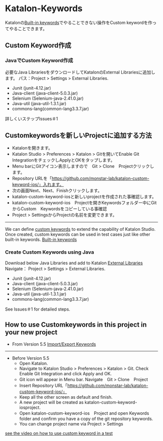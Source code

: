 # Katalon-Keywords

Katalonの[Built-in keywords](https://docs.katalon.com/display/KD/Mobile)でやることできない操作をCustom keywordを作ってやることできます。


## Custom Keyword作成


### JavaでCustom Keyword作成
必要なJava LibrariesをダウンロードしてKatalonのExternal Librariesに追加します。
 パス：Project > Settings > External Libraries.
  - Junit (junit-4.12.jar)
  - Java-client (java-client-5.0.3.jar)
  - Selenium (Selenium-java-2.41.0.jar)
  - Java-util (java-util-1.3.1.jar)
  - commons-lang(common-lang3.3.7.jar)

詳しくいステップIssues＃1


## Customkeywordsを新しいProjectに追加する方法
 - Katalonを開きます。
 - Katalon Studio > Preferences > Katalon > Gitを開いてEnable Git IntegrationをチェックしApplyとOKをタップします。
 - Menu barにGitアイコン表示しますので　Git > Clone　Projectクリックします。
 - Repository URLを「https://github.com/monstar-lab/katalon-custom-keyword-ios/」入れます。
 - 次の画面Next、Next、Finishクリックします。
 - katalon-custom-keyword-iosと新しいprojectを作成された事確認します。
 - katalon-custom-keyword-ios　Projectを開きKeywordsフォルダー中にGitからCustom　Keywordsをコピーしている事確認
 - Project > SettingsからProjectの名前を変更できます。

------

We can define [custom keywords](https://www.katalon.com/resources-center/tutorials/create-custom-keyword/) to extend the capability of Katalon Studio. Once created, custom keywords can be used in test cases just like other built-in keywords. [Built-in keywords](https://docs.katalon.com/display/KD/Mobile)



### Create Custom Keywords using Java
Download below Java Libraries and add to Katalon [External Libraries](https://docs.katalon.com/display/KD/External+Libraries)
Navigate： Project > Settings > External Libraries.
  - Junit (junit-4.12.jar)
  - Java-client (java-client-5.0.3.jar)
  - Selenium (Selenium-java-2.41.0.jar)
  - Java-util (java-util-1.3.1.jar)
  - commons-lang(common-lang3.3.7.jar)

See Issues＃1 for detailed steps.


## How to use Customkeywords in this project in your new project
- From Version 5.5 [Import/Export Keywords](https://docs.katalon.com/x/GAfR)
----------
 - Before Version 5.5
   - Open Katalon.
   - Navigate to Katalon Studio > Preferences > Katalon > Git. Check Enable Git Integration and click Apply and OK.
   - Git icon will appear in Menu bar. Navigate　Git > Clone　Project
   - Insert Repository URL「https://github.com/monstar-lab/katalon-custom-keyword-ios/」
   - Keep all the other screen as default and finish.
   - A new project will be created as katalon-custom-keyword-iosproject.
   - Open katalon-custom-keyword-ios　Project and open Keywords folder and confirm you have a copy of the git repository keywords.
   - You can change project name via Project > Settings

[see the video on how to use custom keyword in a test](https://github.com/monstar-lab/katalon-custom-keyword-ios/blob/master/Add%20a%20coustom%20keyword%20to%20test1.mov)
